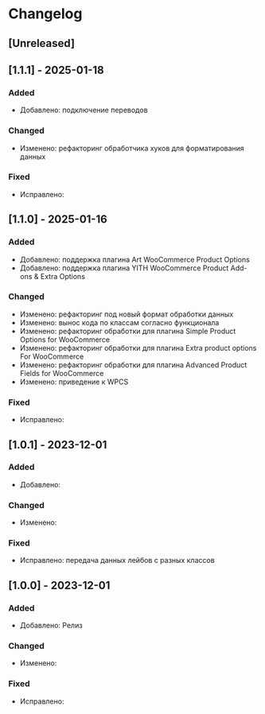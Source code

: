 # Changelog

## [Unreleased]

## [1.1.1] - 2025-01-18

### Added

- Добавлено: подключение переводов

### Changed

- Изменено: рефакторинг обработчика хуков для форматирования данных

### Fixed

- Исправлено:

## [1.1.0] - 2025-01-16

### Added

- Добавлено: поддержка плагина Art WooCommerce Product Options
- Добавлено: поддержка плагина YITH WooCommerce Product Add-ons & Extra Options

### Changed

- Изменено: рефакторинг под новый формат обработки данных
- Изменено: вынос кода по классам согласно функционала
- Изменено: рефакторинг обработки для плагина Simple Product Options for WooCommerce
- Изменено: рефакторинг обработки для плагина Extra product options For WooCommerce
- Изменено: рефакторинг обработки для плагина Advanced Product Fields for WooCommerce
- Изменено: приведение к WPCS

### Fixed

- Исправлено:

## [1.0.1] - 2023-12-01

### Added

- Добавлено:

### Changed

- Изменено:

### Fixed

- Исправлено: передача данных лейбов с разных классов

## [1.0.0] - 2023-12-01

### Added

- Добавлено: Релиз

### Changed

- Изменено:

### Fixed

- Исправлено:



